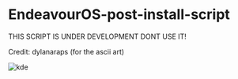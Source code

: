 # EndeavourOS-post-install-script

THIS SCRIPT IS UNDER DEVELOPMENT DONT USE IT!


Credit: dylanaraps (for the ascii art)


![kde](https://github.com/Garry04/EndeavourOS-post-install-script/assets/54540935/3b7ba89e-9170-4eb6-991b-fb0f4fe86479)
